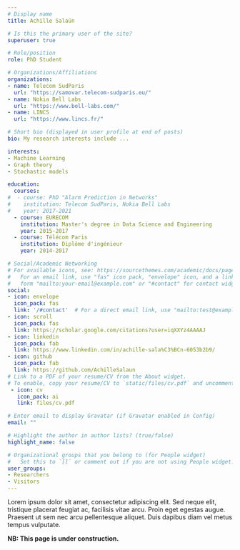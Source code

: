 ```yaml
---
# Display name
title: Achille Salaün

# Is this the primary user of the site?
superuser: true

# Role/position
role: PhD Student 

# Organizations/Affiliations
organizations:
- name: Telecom SudParis
  url: "https://samovar.telecom-sudparis.eu/"
- name: Nokia Bell Labs
  url: "https://www.bell-labs.com/"
- name: LINCS
  url: "https://www.lincs.fr/"

# Short bio (displayed in user profile at end of posts)
bio: My research interests include ...

interests:
- Machine Learning
- Graph theory
- Stochastic models

education:
  courses:
#  - course: PhD "Alarm Prediction in Networks"
#    institution: Telecom SudParis, Nokia Bell Labs
#    year: 2017-2021
  - course: EURECOM
    institution: Master's degree in Data Science and Engineering
    year: 2015-2017
  - course: Télécom Paris
    institution: Diplôme d'ingénieur
    year: 2014-2017

# Social/Academic Networking
# For available icons, see: https://sourcethemes.com/academic/docs/page-builder/#icons
#   For an email link, use "fas" icon pack, "envelope" icon, and a link in the
#   form "mailto:your-email@example.com" or "#contact" for contact widget.
social:
- icon: envelope
  icon_pack: fas
  link: '/#contact'  # For a direct email link, use "mailto:test@example.org".
- icon: scroll
  icon_pack: fas
  link: https://scholar.google.com/citations?user=iqXXYz4AAAAJ
- icon: linkedin
  icon_pack: fab
  link: https://www.linkedin.com/in/achille-sala%C3%BCn-6053b2b9/
- icon: github
  icon_pack: fab
  link: https://github.com/AchilleSalaun
# Link to a PDF of your resume/CV from the About widget.
# To enable, copy your resume/CV to `static/files/cv.pdf` and uncomment the lines below.
 - icon: cv
   icon_pack: ai
   link: files/cv.pdf

# Enter email to display Gravatar (if Gravatar enabled in Config)
email: ""

# Highlight the author in author lists? (true/false)
highlight_name: false

# Organizational groups that you belong to (for People widget)
#   Set this to `[]` or comment out if you are not using People widget.
user_groups:
- Researchers
- Visitors
---
```


Lorem ipsum dolor sit amet, consectetur adipiscing elit. Sed neque elit, tristique placerat feugiat ac, facilisis vitae arcu. Proin eget egestas augue. Praesent ut sem nec arcu pellentesque aliquet. Duis dapibus diam vel metus tempus vulputate.

__NB: This page is under construction.__
